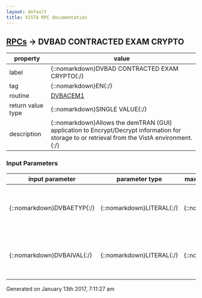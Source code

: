 ```yaml
---
layout: default
title: VISTA RPC documentation
---
```




## [RPCs](TableOfContent.md) &#8594; DVBAD CONTRACTED EXAM CRYPTO 

 property | value 
--- | --- 
 label | {::nomarkdown}DVBAD CONTRACTED EXAM CRYPTO{:/}
 tag | {::nomarkdown}EN{:/}
 routine | [DVBACEM1](http://code.osehra.org/dox/Routine_DVBACEM1_source.html)
 return value type | {::nomarkdown}SINGLE VALUE{:/}
 description | {::nomarkdown}Allows the demTRAN (GUI) application to Encrypt/Decrypt information for storage to or retrieval from the VistA environment.{:/}

### Input Parameters

| input parameter | parameter type | maximum data length | required | description | 
| --- | --- | --- | --- | --- | 
| {::nomarkdown}DVBAETYP{:/} | {::nomarkdown}LITERAL{:/} | {::nomarkdown}1{:/} | {::nomarkdown}true{:/} | {::nomarkdown}The type of cryptography action to execute: 1: Encryption or 2: Decryption.{:/} | 
| {::nomarkdown}DVBAIVAL{:/} | {::nomarkdown}LITERAL{:/} | {::nomarkdown}999{:/} | {::nomarkdown}true{:/} | {::nomarkdown}The single or '^' delimited string value(s) to perform the cryptography action on.{:/} | 




 Generated on January 13th 2017, 7:11:27 am